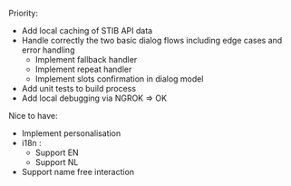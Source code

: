 Priority:
- Add local caching of STIB API data
- Handle correctly the two basic dialog flows including edge cases and error handling
    - Implement fallback handler
    - Implement repeat handler
    - Implement slots confirmation in dialog model
- Add unit tests to build process
- Add local debugging via NGROK => OK

Nice to have:
- Implement personalisation 
- i18n :
    - Support EN
    - Support NL
- Support name free interaction
